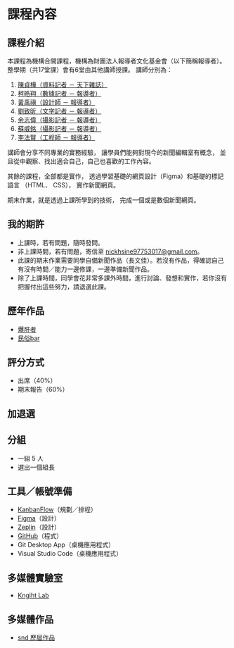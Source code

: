 # 課程內容

## 課程介紹
本課程為機構合開課程，機構為財團法人報導者文化基金會（以下簡稱報導者）。
整學期（共17堂課）會有6堂由其他講師授課。
講師分別為：
1. [陳貞樺（資料記者 － 天下雜誌）](https://www.twreporter.org/author/571de7b7dae62379576d7f35)
2. [柯皓翔（數據記者 － 報導者）](https://www.twreporter.org/author/5d7220c935544318001f9146)
3. [黃禹禛（設計師 － 報導者）](https://www.twreporter.org/author/57b13f774310e41200a0dc01)
4. [劉致昕（文字記者 － 報導者）](https://www.twreporter.org/author/571dd700dae62379576d7f17)
5. [余志偉（攝影記者 － 報導者）](https://www.twreporter.org/author/571de7bbdae62379576d7f42)
6. [蘇威銘（攝影記者 － 報導者）](https://www.twreporter.org/author/5bf81d3e852f23170013a5df)
7. [李法賢（工程師 － 報導者）](https://www.twreporter.org/author/573d3565cbc5161000e1794f)

講師會分享不同專業的實務經驗，
讓學員們能夠對現今的新聞編輯室有概念，
並且從中觀察、找出適合自己，自己也喜歡的工作內容。

其餘的課程，全部都是實作，
透過學習基礎的網頁設計（Figma）和基礎的標記語言 （HTML、 CSS），
實作新聞網頁。

期末作業，就是透過上課所學到的技術，
完成一個或是數個新聞網頁。

## 我的期許
* 上課時，若有問題，隨時發問。
* 非上課時間，若有問題，寄信至 nickhsine97753017@gmail.com。
* 此課的期末作業需要同學自備新聞作品（長文佳）。若沒有作品，得確認自己有沒有時間／能力一邊修課，一邊準備新聞作品。
* 除了上課時間，同學會花非常多課外時間，進行討論、發想和實作，若你沒有把握付出這些努力，請退選此課。

## 歷年作品
- [爆肝者](https://wenrongchang.github.io/Crazy-all-nighter/104405016/index.html)
- [民俗bar](https://jerry1107.github.io/minsubar/final_pro/entry)


## 評分方式
- 出席（40%）
- 期末報告（60%）

## 加退選

## 分組
* 一組 5 人
* 選出一個組長

## 工具／帳號準備
* [KanbanFlow](https://kanbanflow.com)（規劃／排程）
* [Figma](https://www.figma.com/)（設計）
* [Zeplin](https://zeplin.io/)（設計）
* [GitHub](https://github.com)（程式）
* Git Desktop App（桌機應用程式）
* Visual Studio Code（桌機應用程式）

## 多媒體實驗室
- [Kngiht Lab](https://knightlab.northwestern.edu/)

## 多媒體作品
- [snd 歷屆作品](https://www.snd.org/bodd/)

